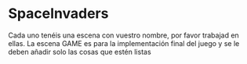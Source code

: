 # SpaceInvaders

Cada uno tenéis una escena con vuestro nombre, por favor trabajad en ellas. La escena GAME es para la implementación final del juego y se le deben añadir solo las cosas que estén listas
